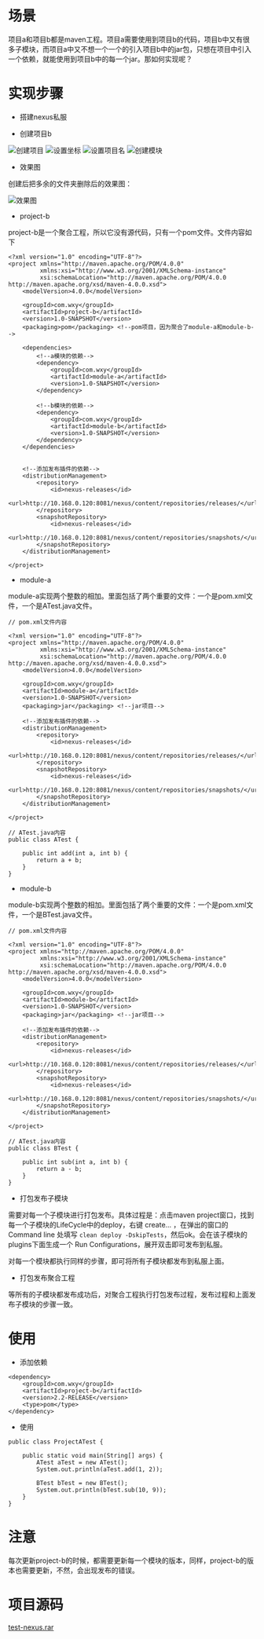 
# 场景

项目a和项目b都是maven工程。项目a需要使用到项目b的代码，项目b中又有很多子模块，而项目a中又不想一个一个的引入项目b中的jar包，只想在项目中引入一个依赖，就能使用到项目b中的每一个jar。那如何实现呢？


# 实现步骤

- 搭建nexus私服

- 创建项目b

![创建项目](../image/nexus-deploy-jar/01.png)
![设置坐标](../image/nexus-deploy-jar/02.png)
![设置项目名](../image/nexus-deploy-jar/03.png)
![创建模块](../image/nexus-deploy-jar/04.png)

- 效果图

创建后把多余的文件夹删除后的效果图：

![效果图](../image/nexus-deploy-jar/05.png)

- project-b

project-b是一个聚合工程，所以它没有源代码，只有一个pom文件。文件内容如下

```
<?xml version="1.0" encoding="UTF-8"?>
<project xmlns="http://maven.apache.org/POM/4.0.0"
         xmlns:xsi="http://www.w3.org/2001/XMLSchema-instance"
         xsi:schemaLocation="http://maven.apache.org/POM/4.0.0 http://maven.apache.org/xsd/maven-4.0.0.xsd">
    <modelVersion>4.0.0</modelVersion>

    <groupId>com.wxy</groupId>
    <artifactId>project-b</artifactId>
    <version>1.0-SNAPSHOT</version>
    <packaging>pom</packaging> <!--pom项目，因为聚合了module-a和module-b-->

    <dependencies>
        <!--a模块的依赖-->
        <dependency>
            <groupId>com.wxy</groupId>
            <artifactId>module-a</artifactId>
            <version>1.0-SNAPSHOT</version>
        </dependency>

        <!--b模块的依赖-->
        <dependency>
            <groupId>com.wxy</groupId>
            <artifactId>module-b</artifactId>
            <version>1.0-SNAPSHOT</version>
        </dependency>
    </dependencies>


    <!--添加发布插件的依赖-->
    <distributionManagement>
        <repository>
            <id>nexus-releases</id>
            <url>http://10.168.0.120:8081/nexus/content/repositories/releases/</url>
        </repository>
        <snapshotRepository>
            <id>nexus-releases</id>
            <url>http://10.168.0.120:8081/nexus/content/repositories/snapshots/</url>
        </snapshotRepository>
    </distributionManagement>

</project>
```

- module-a

module-a实现两个整数的相加。里面包括了两个重要的文件：一个是pom.xml文件，一个是ATest.java文件。

```
// pom.xml文件内容

<?xml version="1.0" encoding="UTF-8"?>
<project xmlns="http://maven.apache.org/POM/4.0.0"
         xmlns:xsi="http://www.w3.org/2001/XMLSchema-instance"
         xsi:schemaLocation="http://maven.apache.org/POM/4.0.0 http://maven.apache.org/xsd/maven-4.0.0.xsd">
    <modelVersion>4.0.0</modelVersion>

    <groupId>com.wxy</groupId>
    <artifactId>module-a</artifactId>
    <version>1.0-SNAPSHOT</version>
    <packaging>jar</packaging> <!--jar项目-->

    <!--添加发布插件的依赖-->
    <distributionManagement>
        <repository>
            <id>nexus-releases</id>
            <url>http://10.168.0.120:8081/nexus/content/repositories/releases/</url>
        </repository>
        <snapshotRepository>
            <id>nexus-releases</id>
            <url>http://10.168.0.120:8081/nexus/content/repositories/snapshots/</url>
        </snapshotRepository>
    </distributionManagement>

</project>
```

```
// ATest.java内容
public class ATest {

    public int add(int a, int b) {
        return a + b;
    }
}
```

- module-b

module-b实现两个整数的相加。里面包括了两个重要的文件：一个是pom.xml文件，一个是BTest.java文件。

```
// pom.xml文件内容

<?xml version="1.0" encoding="UTF-8"?>
<project xmlns="http://maven.apache.org/POM/4.0.0"
         xmlns:xsi="http://www.w3.org/2001/XMLSchema-instance"
         xsi:schemaLocation="http://maven.apache.org/POM/4.0.0 http://maven.apache.org/xsd/maven-4.0.0.xsd">
    <modelVersion>4.0.0</modelVersion>

    <groupId>com.wxy</groupId>
    <artifactId>module-b</artifactId>
    <version>1.0-SNAPSHOT</version>
    <packaging>jar</packaging> <!--jar项目-->

    <!--添加发布插件的依赖-->
    <distributionManagement>
        <repository>
            <id>nexus-releases</id>
            <url>http://10.168.0.120:8081/nexus/content/repositories/releases/</url>
        </repository>
        <snapshotRepository>
            <id>nexus-releases</id>
            <url>http://10.168.0.120:8081/nexus/content/repositories/snapshots/</url>
        </snapshotRepository>
    </distributionManagement>

</project>
```
```
// ATest.java内容
public class BTest {

    public int sub(int a, int b) {
        return a - b;
    }
}
```

- 打包发布子模块

需要对每一个子模块进行打包发布。具体过程是：点击maven project窗口，找到每一个子模块的LifeCycle中的deploy，右键 create... ，在弹出的窗口的 Command line 处填写 `clean deploy -DskipTests`，然后ok。会在该子模块的plugins下面生成一个 Run Configurations，展开双击即可发布到私服。

对每一个模块都执行同样的步骤，即可将所有子模块都发布到私服上面。

- 打包发布聚合工程

等所有的子模块都发布成功后，对聚合工程执行打包发布过程，发布过程和上面发布子模块的步骤一致。

# 使用

- 添加依赖

```
<dependency>
    <groupId>com.wxy</groupId>
    <artifactId>project-b</artifactId>
    <version>2.2-RELEASE</version>
    <type>pom</type>
</dependency>
```

- 使用

```
public class ProjectATest {

    public static void main(String[] args) {
        ATest aTest = new ATest();
        System.out.println(aTest.add(1, 2));

        BTest bTest = new BTest();
        System.out.println(bTest.sub(10, 9));
    }
}
```

# 注意

每次更新project-b的时候，都需要更新每一个模块的版本，同样，project-b的版本也需要更新，不然，会出现发布的错误。

# 项目源码

[test-nexus.rar](../source/test-nexus.rar)
